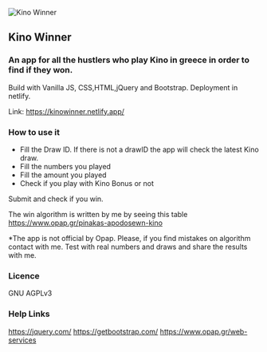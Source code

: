 ![Kino Winner](https://kinowinner.netlify.app/images/share.png)
## Kino Winner
### An app for all the hustlers who play Kino in greece in order to find if they won.

Build with Vanilla JS, CSS,HTML,jQuery and Bootstrap.
Deployment in netlify.

Link: https://kinowinner.netlify.app/

### How to use it

 - Fill the Draw ID. If there is not a drawID the app will check the latest Kino draw.
 - Fill the numbers you played
 - Fill the amount you played
 - Check if you play with Kino Bonus or not

Submit and check if you win.

The win algorithm is written by me by seeing this table
https://www.opap.gr/pinakas-apodosewn-kino

*The app is not official by Opap. Please, if you find mistakes on algorithm contact with me.
Test with real numbers and draws and share the results with me.

### Licence
GNU AGPLv3

### Help Links
https://jquery.com/
https://getbootstrap.com/
https://www.opap.gr/web-services
